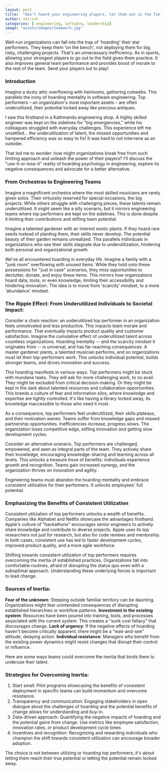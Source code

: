 ```yaml
---
layout: post
title:  "Don't hoard your engineering players, let them out in the field"
author: shirish
categories: [ engineering, software, leadership]
image: "assets/images/teamwork.jpg"
---
```


Well-run organizations can fall into the trap of 'hoarding' their star performers. They keep them 'on the bench', not deploying them for big, risky, challenging projects. That's an unnecessary inefficiency. As in sports, allowing your strongest players to go out to the field gives them practice. It also improves general team performance and provides boost of morale to the rest of the team. Send your players out to play!

### Introduction

Imagine a dusty attic overflowing with heirlooms, gathering cobwebs. This parallels the irony of hoarding mentality in software engineering. Top performers – an organization's most important assets – are often underutilized, their potential locked away like precious antiques.

I saw this firsthand in a Kathmandu engineering shop. A highly skilled engineer was kept on the sidelines for "big emergencies," while his colleagues struggled with everyday challenges. This experience left me unsettled... the underutilization of talent, the missed opportunities and hampered efficiency was so easy to fix! It was hard to not intervene as an outsider.

That led me to wonder: how might organizations break free from such limiting approach and unleash the power of their players? I'll discuss the "use-it-or-lose-it" reality of hoarding psychology in engineering, explore its negative consequences and advocate for a better alternative. 

### From Orchestras to Engineering Teams

Imagine a magnificent orchestra where the most skilled musicians are rarely given solos. Their virtuosity reserved for special occasions, the big projects. While others struggle with challenging pieces, these talents remain underutilized. It might seem like a silly scenario, but it mirrors engineering teams where top performers are kept on the sidelines. This is done despite it limiting their contributions and stifling team potential.

Imagine a talented gardener with an interest exotic plants. If they hoard rare seeds instead of planting them, their skills never develop. The potential beauty of their garden remains unrealized. This parallels individuals in organizations who see their skills stagnate due to underutilization, hindering both personal and organizational growth.

We've all encountered hoarding in everyday life. Imagine a family with a "junk room" overflowing with unused items. While they hold onto these possessions for "just in case" scenarios, they miss opportunities to declutter, donate, and enjoy these items. This mirrors how organizations hoard data, tools, or even knowledge, limiting their accessibility and hindering innovation. The idea is to move from 'scarcity' mindset, to a more 'abundance' mindset.

### The Ripple Effect: From Underutilized Individuals to Societal Impact:

Consider a chain reaction: an underutilized top performer in an organization feels unmotivated and less productive. This impacts team morale and performance. That eventually impacts product quality and customer satisfaction. Imagine the cumulative effect of underutilized talent across countless organizations. Hoarding mentality -- and the scarcity mindset it originates from -- is universal, and has far-reaching consequences. A master gardener plants, a talented musician performs, and so organizations must let their top-performers work. This unlocks individual potential, builds stronger teams, and  drives innovation and success.

This hoarding manifests in various ways. Top performers might be stuck with mundane tasks. They will ask for more challenging work, to no avail. They might be excluded from critical decision-making. Or they might be kept in the dark about talented resources and collaboration opportunities. This breeds a culture of fear and information silos, where knowledge and expertise are tightly controlled. It's like having a library locked away, its knowledge inaccessible to those who need it most.

As a consequence, top performers feel underutilized, their skills plateaus, and their motivation wanes. Teams suffer from knowledge gaps and missed partnership opportunities. Inefficiencies increase, progress slows. The organization loses competitive edge, stifling innovation and getting slow development cycles.

Consider an alternative scenario. Top performers are challenged, empowered, and seen as integral parts of the team. They actively share their knowledge, encouraging knowledge-sharing and learning across all levels. This unlocks a treasure trove of benefits: individuals experience growth and recognition. Teams gain increased synergy, and the organization thrives on innovation and agility.

Engineering teams must abandon the hoarding mentality and embrace consistent utilization for their performers. It unlocks employees' full potential.

### Emphasizing the Benefits of Consistent Utilization

Consistent utilization of top performers unlocks a wealth of benefits. Companies like Alphabet and Netflix showcase the advantages firsthand. Apple's culture of "hackathons" encourages senior engineers to actively share knowledge and contribute to diverse projects. Apple uses its top researchers not just for research, but also for code reviews and mentorship. In both cases, consistent use has led to faster development cycles, improved product quality, and a more agile workforce.

Shifting towards consistent utilization of top performers requires overcoming the inertia of established practices. Organizations fall into comfortable routines, afraid of disrupting the status quo even with a suboptimal approach. Understanding these underlying forces is important to lead change.

### Sources of Inertia:

**Fear of the unknown**: Stepping outside familiar territory can be daunting. Organizations might fear unintended consequences of disrupting established hierarchies or workflow patterns.
**Investment in the existing system**: Resources have been poured into training, tools, and processes associated with the current system. This creates a "sunk cost fallacy" that discourages change.
**Lack of urgency**: If the negative effects of hoarding haven't become critically apparent, there might be a "wait-and-see" attitude, delaying action.
**Individual resistance**: Managers who benefit from the existing power dynamics might resist changes that disrupt their control or influence.

Here are some ways teams could overcome the inertia that binds them to underuse their talent.

### Strategies for Overcoming Inertia:

1. Start small: Pilot programs showcasing the benefits of consistent deployment in specific teams can build momentum and overcome resistance.
2. Transparency and communication: Engaging stakeholders in open dialogue about the challenges of hoarding and the potential benefits of change allows for understanding and buy-in.
3. Data-driven approach: Quantifying the negative impacts of hoarding and the potential gains from change. Use metrics like employee satisfaction, innovation rates, or product development cycle times
4. Incentives and recognition: Recognizing and rewarding individuals who champion the shift towards consistent utilization can encourage broader adoption.

The choice is not between utilizing or hoarding top performers; it's about letting them reach their true potential or letting the potential remain locked away.